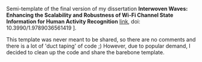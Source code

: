 Semi-template of the final version of my dissertation **Interwoven Waves: Enhancing the Scalability and Robustness of Wi-Fi Channel State Information for Human Activity Recognition** [link](https://doi.org/10.3990/1.9789036561419), doi: 10.3990/1.9789036561419 ].

This template was never meant to be shared, so there are no comments and there is a lot of 'duct taping' of code ;) However, due to popular demand, I decided to clean up the code and share the barebone template.

